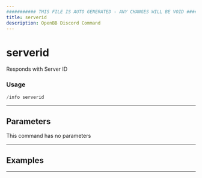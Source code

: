 ```yaml
---
########### THIS FILE IS AUTO GENERATED - ANY CHANGES WILL BE VOID ###########
title: serverid
description: OpenBB Discord Command
---
```


# serverid

Responds with Server ID

### Usage

```python wordwrap
/info serverid
```

---

## Parameters

This command has no parameters



---

## Examples


---
